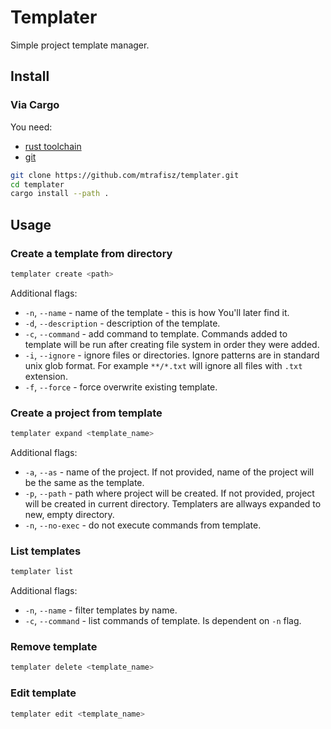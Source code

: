 # Templater

Simple project template manager.

## Install

### Via Cargo

You need:
- [rust toolchain](www.rust-lang.org/tools/install)
- [git](git-scm.com/downloads)

```bash
git clone https://github.com/mtrafisz/templater.git
cd templater
cargo install --path .
```

## Usage

### Create a template from directory

```bash
templater create <path>
```

Additional flags:
- `-n`, `--name` - name of the template - this is how You'll later find it.
- `-d`, `--description` - description of the template.
- `-c`, `--command` - add command to template. Commands added to template will be run after creating file system in order they were added.
- `-i`, `--ignore` - ignore files or directories. Ignore patterns are in standard unix glob format. For example `**/*.txt` will ignore all files with `.txt` extension.
- `-f`, `--force` - force overwrite existing template.

### Create a project from template

```bash
templater expand <template_name>
```

Additional flags:
- `-a`, `--as` - name of the project. If not provided, name of the project will be the same as the template.
- `-p`, `--path` - path where project will be created. If not provided, project will be created in current directory. Templaters are allways expanded to new, empty directory.
- `-n`, `--no-exec` - do not execute commands from template.

### List templates

```bash
templater list
```

Additional flags:
- `-n`, `--name` - filter templates by name.
- `-c`, `--command` - list commands of template. Is dependent on `-n` flag.

### Remove template

```bash
templater delete <template_name>
```

### Edit template

```bash
templater edit <template_name>
```
